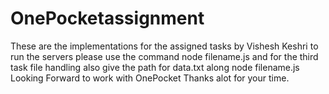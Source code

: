 # OnePocketassignment
These are the implementations for the assigned tasks by Vishesh Keshri 
to run the servers please use the command node filename.js 
and for the third task file handling also give the path for data.txt along node filename.js 
Looking Forward to work with OnePocket 
Thanks alot for your time.
